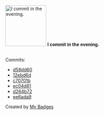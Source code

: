 <img src="https://my-badges.github.io/my-badges/evening-commits.png" alt="I commit in the evening." title="I commit in the evening." width="128">
<strong>I commit in the evening.</strong>
<br><br>

Commits:

- <a href="https://github.com/ankudinov/avd-slow-cooking/commit/d58dd60167193d499875c904e7278bbb213c2b9c">d58dd60</a>
- <a href="https://github.com/ankudinov/avd-slow-cooking/commit/12ebd6db4e433a69d64921eb76da6c9d0c0b5567">12ebd6d</a>
- <a href="https://github.com/ankudinov/avd-slow-cooking/commit/c70701b8eb53e042b052097667eddcab6499aed7">c70701b</a>
- <a href="https://github.com/ankudinov/avd-slow-cooking/commit/ec04d61a04631018b881230425262cca78da82ec">ec04d61</a>
- <a href="https://github.com/ankudinov/avd-slow-cooking/commit/d264b72a37e75ea169ddf32b758fc0b448030e2d">d264b72</a>
- <a href="https://github.com/ankudinov/avd-slow-cooking/commit/ee6ada94cfe62175485abbf47782dbccdcb5a44d">ee6ada9</a>


Created by <a href="https://github.com/my-badges/my-badges">My Badges</a>